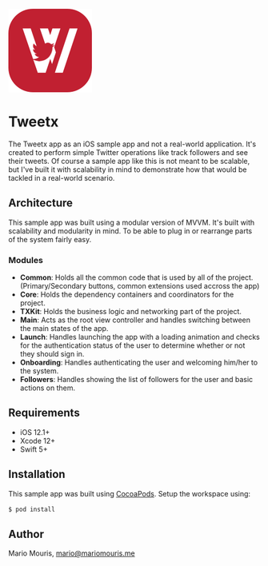 ![App Logo](Images/logo.png)
# Tweetx
The Tweetx app as an iOS sample app and not a real-world application. It's created to perform simple Twitter operations like track followers and see their tweets. Of course a sample app like this is not meant to be scalable, but I've built it with scalability in mind to demonstrate how that would be tackled in a real-world scenario.


## Architecture

This sample app was built using a modular version of MVVM. It's built with scalability and modularity in mind. To be able to plug in or rearrange parts of the system fairly easy.

### Modules

* **Common**: Holds all the common code that is used by all of the project. (Primary/Secondary buttons, common extensions used accross the app)
* **Core**: Holds the dependency containers and coordinators for the project.
* **TXKit**: Holds the business logic and networking part of the project.
* **Main**: Acts as the root view controller and handles switching between the main states of the app.
* **Launch**: Handles launching the app with a loading animation and checks for the authentication status of the user to determine whether or not they should sign in.
* **Onboarding**: Handles authenticating the user and welcoming him/her to the system.
* **Followers**: Handles showing the list of followers for the user and basic actions on them.


## Requirements

- iOS 12.1+
- Xcode 12+
- Swift 5+


## Installation

This sample app was built using [CocoaPods](http://cocoapods.org).
Setup the workspace using:

```bash
$ pod install
```


## Author
Mario Mouris, mario@mariomouris.me

